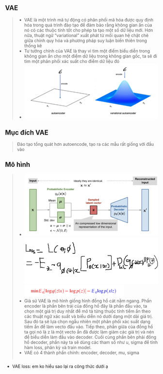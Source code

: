 ## VAE
>* VAE là một trình mã tự động có phân phối mã hóa được quy định hóa trong quá trình đào tạo để đảm bảo rằng không gian ẩn của nó có các thuộc tính tốt cho phép ta tạo một số dữ liệu mới. Hơn nữa, thuật ngữ “variational” xuất phát từ mối quan hệ chặt chẽ giữa chính quy hóa và phương pháp suy luận biến thiên trong thống kê
>* Tư tưởng chính của VAE là thay vì tìm một điểm biểu diễn trong không gian ẩn cho một điểm dữ liệu trong không gian gốc, ta sẽ đi tìm một phân phối xác suất cho điểm dữ liệu đó
>* ![Screenshot](img/p1.png)
## Mục đích VAE
>Đào tạo tổng quát hơn autoencode, tạo ra các mẫu rất giống với đầu vào
## Mô hình
>* ![Screenshot](img/p2.png)
> ![Screenshot](img/p4.png)
![Screenshot](img/p3.png)
>* Giả sử VAE là mô hình giống hình đồng hồ cát nằm ngang. Phần encoder là phần bên trái của đồng hồ đây là phần đầu vào, ta chọn một giá trị duy nhất để mô tả từng thuộc tính tiềm ẩn theo các thuật ngữ xác suất và biểu diễn nó dưới dạng một dải giá trị. Sau đó ta sẽ lựa chọn ngẫu nhiên một phân phối xác suất dạng tiềm ẩn để làm vecto đầu vào. Tiếp theo, phần giữa của đồng hồ ta gọi nó là z là một vecto ẩn đã được làm giảm các giá trị và nén để biểu diễn làm đầu vào decoder. Cuối cùng phần bên phải đồng hồ decoder, phần này ta sẽ dùng các tham số như u, sigma để tính hàm loss, phân kỳ và train model.
>* VAE có 4 thành phần chính: encoder, decoder, mu, sigma
>```diff
- VAE loss: em ko hiểu sao lại ra công thức dưới ạ
```



